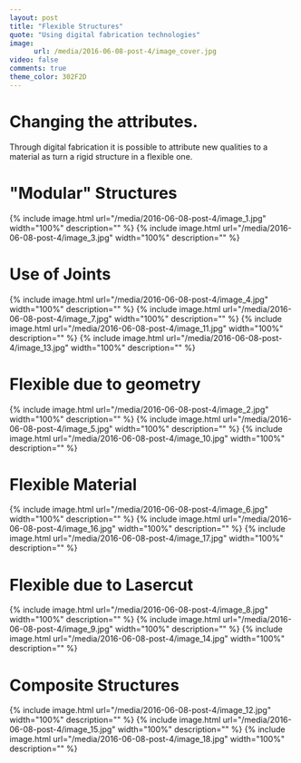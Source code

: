 ```yaml
---
layout: post
title: "Flexible Structures"
quote: "Using digital fabrication technologies"
image:
      url: /media/2016-06-08-post-4/image_cover.jpg
video: false
comments: true
theme_color: 302F2D
---
```

# Changing the attributes.

Through digital fabrication it is possible to attribute new qualities to a material as turn a rigid structure in a flexible one.

# "Modular" Structures

{% include image.html url="/media/2016-06-08-post-4/image_1.jpg" width="100%" description="" %}
{% include image.html url="/media/2016-06-08-post-4/image_3.jpg" width="100%" description="" %}

# Use of Joints

{% include image.html url="/media/2016-06-08-post-4/image_4.jpg" width="100%" description="" %}
{% include image.html url="/media/2016-06-08-post-4/image_7.jpg" width="100%" description="" %}
{% include image.html url="/media/2016-06-08-post-4/image_11.jpg" width="100%" description="" %}
{% include image.html url="/media/2016-06-08-post-4/image_13.jpg" width="100%" description="" %}

# Flexible due to geometry

{% include image.html url="/media/2016-06-08-post-4/image_2.jpg" width="100%" description="" %}
{% include image.html url="/media/2016-06-08-post-4/image_5.jpg" width="100%" description="" %}
{% include image.html url="/media/2016-06-08-post-4/image_10.jpg" width="100%" description="" %}

# Flexible Material

{% include image.html url="/media/2016-06-08-post-4/image_6.jpg" width="100%" description="" %}
{% include image.html url="/media/2016-06-08-post-4/image_16.jpg" width="100%" description="" %}
{% include image.html url="/media/2016-06-08-post-4/image_17.jpg" width="100%" description="" %}

# Flexible due to Lasercut

{% include image.html url="/media/2016-06-08-post-4/image_8.jpg" width="100%" description="" %}
{% include image.html url="/media/2016-06-08-post-4/image_9.jpg" width="100%" description="" %}
{% include image.html url="/media/2016-06-08-post-4/image_14.jpg" width="100%" description="" %}

# Composite Structures

{% include image.html url="/media/2016-06-08-post-4/image_12.jpg" width="100%" description="" %}
{% include image.html url="/media/2016-06-08-post-4/image_15.jpg" width="100%" description="" %}
{% include image.html url="/media/2016-06-08-post-4/image_18.jpg" width="100%" description="" %}
